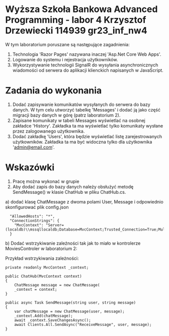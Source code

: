 # Wyższa Szkoła Bankowa Advanced Programming - labor 4 Krzysztof Drzewiecki 114939 gr23_inf_nw4

W tym laboratorium poruszane są następujące zagadnienia:
1. Technologia 'Razor Pages' nazywana inaczej 'Asp.Net Core Web Apps'.
2. Logowanie do systemu i rejestracja użytkowników.
3. Wykorzystywanie technologii SignalR do wysyłania asynchronicznych wiadomości od serwera do aplikacji klienckich napisanych w JavaScript.

# Zadania do wykonania

1. Dodać zapisywanie komunikatów wysyłanych do serwera do bazy danych. W tym celu utworzyć tabelkę 'Messages' i dodać ją jako część migracji bazy danych w górę (patrz laboratorium 2).
2. Zapisane komunikaty w tabeli Messages wyświetlać na osobnej zakładce 'History'. Zakładka ta ma wyświetlać tylko komunikaty wysłane przez zalogowanego użytkownika.
3. Dodać zakładkę 'Users', która będzie wyświetlać listę zarejestrowanych użytkowników. Zakładka ta ma być widoczna tylko dla użytkownika 'admin@email.com'.

# Wskazówki

1. Pracę można wykonać w grupie
2. Aby dodać zapis do bazy danych należy obsłużyć metodę SendMessage() w klasie ChatHub w pliku ChatHub.cs. 

a) dodać klasę ChatMessage z dwoma polami User, Message i odpowiednio skonfigurować plik config.json
```
  "AllowedHosts": "*",
  "ConnectionStrings": {
    "MvcContext": "Server=(localdb)\\mssqllocaldb;Database=MvcContext;Trusted_Connection=True;MultipleActiveResultSets=true"
  }
```
b) Dodać wstrzykiwanie zaleźności tak jak to miało w kontrolerze MoviesControler w laboratorium 2:

Przykład wstrzykiwania zależności:
```
private readonly MvcContext _context;

public ChatHub(MvcContext context)
{
    ChatMessage message = new ChatMessage(
    _context = context;
}

public async Task SendMessage(string user, string message)
{
    var chatMessage = new ChatMessage(user, message);
	_context.Add(chatMessage);
    await _context.SaveChangesAsync();
    await Clients.All.SendAsync("ReceiveMessage", user, message);
}

```


